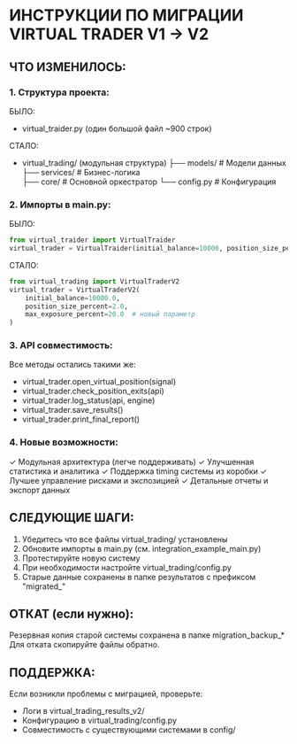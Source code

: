 # ИНСТРУКЦИИ ПО МИГРАЦИИ VIRTUAL TRADER V1 → V2

## ЧТО ИЗМЕНИЛОСЬ:

### 1. Структура проекта:
БЫЛО:
- virtual_traider.py (один большой файл ~900 строк)

СТАЛО:
- virtual_trading/ (модульная структура)
  ├── models/          # Модели данных
  ├── services/        # Бизнес-логика  
  ├── core/           # Основной оркестратор
  └── config.py       # Конфигурация

### 2. Импорты в main.py:
БЫЛО:
```python
from virtual_traider import VirtualTraider
virtual_trader = VirtualTraider(initial_balance=10000, position_size_percent=2.0)
```

СТАЛО:
```python
from virtual_trading import VirtualTraderV2
virtual_trader = VirtualTraderV2(
    initial_balance=10000.0,
    position_size_percent=2.0,
    max_exposure_percent=20.0  # новый параметр
)
```

### 3. API совместимость:
Все методы остались такими же:
- virtual_trader.open_virtual_position(signal)
- virtual_trader.check_position_exits(api)
- virtual_trader.log_status(api, engine)  
- virtual_trader.save_results()
- virtual_trader.print_final_report()

### 4. Новые возможности:
✓ Модульная архитектура (легче поддерживать)
✓ Улучшенная статистика и аналитика
✓ Поддержка timing системы из коробки
✓ Лучшее управление рисками и экспозицией
✓ Детальные отчеты и экспорт данных

## СЛЕДУЮЩИЕ ШАГИ:

1. Убедитесь что все файлы virtual_trading/ установлены
2. Обновите импорты в main.py (см. integration_example_main.py)
3. Протестируйте новую систему
4. При необходимости настройте virtual_trading/config.py
5. Старые данные сохранены в папке результатов с префиксом "migrated_"

## ОТКАТ (если нужно):
Резервная копия старой системы сохранена в папке migration_backup_*
Для отката скопируйте файлы обратно.

## ПОДДЕРЖКА:
Если возникли проблемы с миграцией, проверьте:
- Логи в virtual_trading_results_v2/
- Конфигурацию в virtual_trading/config.py
- Совместимость с существующими системами в config/
